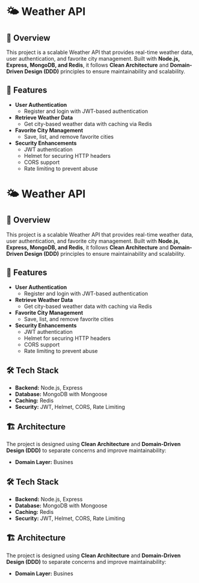 # 🌤️ Weather API

## 🚀 Overview

This project is a scalable Weather API that provides real-time weather data, user authentication, and favorite city management. Built with **Node.js, Express, MongoDB, and Redis**, it follows **Clean Architecture** and **Domain-Driven Design (DDD)** principles to ensure maintainability and scalability.

## 📌 Features

- **User Authentication**
  - Register and login with JWT-based authentication
- **Retrieve Weather Data**
  - Get city-based weather data with caching via Redis
- **Favorite City Management**
  - Save, list, and remove favorite cities
- **Security Enhancements**
  - JWT authentication
  - Helmet for securing HTTP headers
  - CORS support
  - Rate limiting to prevent abuse

# 🌤️ Weather API

## 🚀 Overview

This project is a scalable Weather API that provides real-time weather data, user authentication, and favorite city management. Built with **Node.js, Express, MongoDB, and Redis**, it follows **Clean Architecture** and **Domain-Driven Design (DDD)** principles to ensure maintainability and scalability.

## 📌 Features

- **User Authentication**
  - Register and login with JWT-based authentication
- **Retrieve Weather Data**
  - Get city-based weather data with caching via Redis
- **Favorite City Management**
  - Save, list, and remove favorite cities
- **Security Enhancements**
  - JWT authentication
  - Helmet for securing HTTP headers
  - CORS support
  - Rate limiting to prevent abuse

## 🛠️ Tech Stack

- **Backend:** Node.js, Express
- **Database:** MongoDB with Mongoose
- **Caching:** Redis
- **Security:** JWT, Helmet, CORS, Rate Limiting

## 🏗️ Architecture

The project is designed using **Clean Architecture** and **Domain-Driven Design (DDD)** to separate concerns and improve maintainability:

- **Domain Layer:** Busines

## 🛠️ Tech Stack

- **Backend:** Node.js, Express
- **Database:** MongoDB with Mongoose
- **Caching:** Redis
- **Security:** JWT, Helmet, CORS, Rate Limiting

## 🏗️ Architecture

The project is designed using **Clean Architecture** and **Domain-Driven Design (DDD)** to separate concerns and improve maintainability:

- **Domain Layer:** Busines
